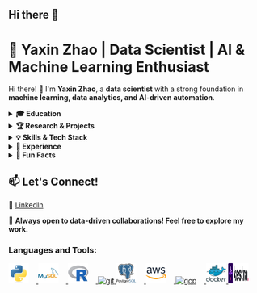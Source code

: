 ## Hi there 👋

# 🚀 Yaxin Zhao | Data Scientist | AI & Machine Learning Enthusiast

Hi there! 👋 I'm **Yaxin Zhao**, a **data scientist** with a strong foundation in **machine learning, data analytics, and AI-driven automation**.

<details>
  <summary><strong>🎓 Education</strong></summary>

- **M.S. in Data Science & Business Analytics** (UNC Charlotte, Dec 2024) - GPA: 3.90/4.00  
- **M.A. in Japanese Written Translation** (Inner Mongolia University, China, Jun 2020)  
- **B.A. in Japanese** (Yanshan University, China, Jun 2018)

</details>

<details>
  <summary><strong>🏆 Research & Projects</strong></summary>

- 🔹 **Privacy-Preserving AI in VR** (UNC Charlotte)  
  - Co-authored *PAKDD 2025 full paper* on **Explanation-based Anonymization Methods for Motion Privacy**.  
  - Used **SGN models** to predict actions while reducing performer identification accuracy, enhancing VR privacy.  
  - Applied **Captum analysis** for joint importance evaluation, leading to smart masking and smart noise innovations.

- 🔹 **Big Data Pipelines & ETL Engineering**  
  - Designed scalable **ETL workflows** for structured and unstructured data.  
  - Worked with **GCP, kestra, and SQL** to optimize data storage and retrieval.  
  - Developed **real-time data streaming solutions** for efficient analytics processing.

</details>

<details>
  <summary><strong>💡 Skills & Tech Stack</strong></summary>

- **Programming**: Python (Pandas, NumPy, PyTorch, Scikit-learn), SQL, R  
- **Data Engineering**: ETL, Data Pipelines, Snowflake, AWS, GCP  
- **Machine Learning**: NLP, Classification, Predictive Modeling, A/B Testing  
- **Visualization**: Tableau, Power BI, Excel  

</details>

<details>
  <summary><strong>🏢 Experience</strong></summary>

- **Research Assistant (UNC Charlotte, Feb 2024 - Dec 2024)**  
  - Contributed to cutting-edge **VR privacy protection research** with **SGN models**.  
  - Led brainstorming for **smart masking & smart noise** techniques to safeguard user data.  
- **Teaching Assistant (UNC Charlotte, Jan 2024 - Dec 2024)**  
  - Assisted in **Digital Marketing Analytics** and **Text Mining** courses, guiding students in ML and NLP applications.  
- **Advertising Analyst (FriendTimes Inc., Aug 2020 - Jul 2021)**  
  - Drove **game launches**, increasing revenue by **20%** and user engagement by **25%** through data-driven advertising.  
  - Boosted user satisfaction **30%** using analytics-driven engagement strategies.  

</details>

<details>
  <summary><strong>🌟 Fun Facts</strong></summary>

- 🚀 **Passionate about scalable data pipelines and AI-driven analytics**.  
- 🌍 **Speaks three languages: Chinese 🇨🇳, English 🇺🇸, and Japanese 🇯🇵**.  
- 🎮 **Former game advertising analyst**, now applying data science to diverse industries.

</details>

## 📫 Let's Connect!  
📍 [LinkedIn](https://www.linkedin.com/in/yaxinzhaouncc/) 

🚀 **Always open to data-driven collaborations! Feel free to explore my work.** 


<h3 align="left">Languages and Tools:</h3>
<p align="left">
  <a href="https://www.python.org" target="_blank" rel="noreferrer"> 
    <img src="https://raw.githubusercontent.com/devicons/devicon/master/icons/python/python-original.svg" alt="python" width="40" height="40" style="margin-right: 15px"/> 
  </a>
  <a href="https://www.mysql.com/" target="_blank" rel="noreferrer"> 
    <img src="https://raw.githubusercontent.com/devicons/devicon/master/icons/mysql/mysql-original-wordmark.svg" alt="mysql" width="40" height="40" style="margin-right: 15px"/> 
  </a> 
  <a href="https://www.r-project.org/" target="_blank" rel="noreferrer"> 
    <img src="https://raw.githubusercontent.com/devicons/devicon/master/icons/r/r-original.svg" alt="r" width="40" height="40" style="margin-right: 15px"/> 
  </a> 
  <a href="https://git-scm.com/" target="_blank" rel="noreferrer"> 
    <img src="https://www.vectorlogo.zone/logos/git-scm/git-scm-icon.svg" alt="git" width="40" height="40"/> 
  </a>
  <a href="https://www.postgresql.org" target="_blank" rel="noreferrer"> 
    <img src="https://raw.githubusercontent.com/devicons/devicon/master/icons/postgresql/postgresql-original-wordmark.svg" alt="postgresql" width="40" height="40" style="margin-right: 15px"/> 
  </a> 
  <a href="https://aws.amazon.com" target="_blank" rel="noreferrer"> 
    <img src="https://raw.githubusercontent.com/devicons/devicon/master/icons/amazonwebservices/amazonwebservices-original-wordmark.svg" alt="aws" width="40" height="40" style="margin-right: 15px"/> 
  </a> 
  <a href="https://cloud.google.com" target="_blank" rel="noreferrer"> 
    <img src="https://www.vectorlogo.zone/logos/google_cloud/google_cloud-icon.svg" alt="gcp" width="40" height="40" style="margin-right: 15px"/> 
  </a> 
  <a href="https://www.docker.com/" target="_blank" rel="noreferrer"> 
    <img src="https://raw.githubusercontent.com/devicons/devicon/master/icons/docker/docker-original-wordmark.svg" alt="docker" width="40" height="40"/> 
  </a> 
  <a href="https://kestra.io/docs/brand-assets" target="_blank" rel="noreferrer"> 
  <img src="https://github.com/cncf/landscape/blob/master/hosted_logos/kestra.svg" alt="kestra" width="40" height="40" style="margin-right: 15px"/> 
  </a>
</p>

